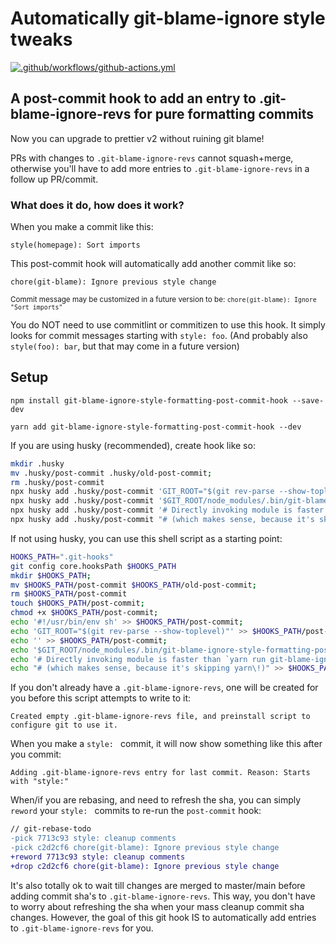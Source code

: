 # Automatically git-blame-ignore style tweaks

[![.github/workflows/github-actions.yml](https://github.com/devinrhode2/git-blame-ignore-style-formatting-post-commit-hook/actions/workflows/github-actions.yml/badge.svg)](https://github.com/devinrhode2/git-blame-ignore-style-formatting-post-commit-hook/actions/workflows/github-actions.yml)

## A post-commit hook to add an entry to .git-blame-ignore-revs for pure formatting commits

Now you can upgrade to prettier v2 without ruining git blame!

PRs with changes to `.git-blame-ignore-revs` cannot squash+merge,
otherwise you'll have to add more entries to `.git-blame-ignore-revs` in a follow up PR/commit.

### What does it do, how does it work?

When you make a commit like this:

```
style(homepage): Sort imports
```

This post-commit hook will automatically add another commit like so:

```
chore(git-blame): Ignore previous style change
```

<sub>Commit message may be customized in a future version to be: `chore(git-blame): Ignore "Sort imports"`</sub>

You do NOT need to use commitlint or commitizen to use this hook.
It simply looks for commit messages starting with `style: foo`.
(And probably also `style(foo): bar`, but that may come in a future version)

## Setup

```
npm install git-blame-ignore-style-formatting-post-commit-hook --save-dev
```

```
yarn add git-blame-ignore-style-formatting-post-commit-hook --dev
```

If you are using husky (recommended), create hook like so:

```sh
mkdir .husky
mv .husky/post-commit .husky/old-post-commit;
rm .husky/post-commit
npx husky add .husky/post-commit 'GIT_ROOT="$(git rev-parse --show-toplevel)"';
npx husky add .husky/post-commit '$GIT_ROOT/node_modules/.bin/git-blame-ignore-style-formatting-post-commit-hook';
npx husky add .husky/post-commit '# Directly invoking module is faster than `yarn run git-blame-ignore-style-formatting-post-commit-hook`';
npx husky add .husky/post-commit "# (which makes sense, because it's skipping yarn\!)";
```

If not using husky, you can use this shell script as a starting point:

```sh
HOOKS_PATH=".git-hooks"
git config core.hooksPath $HOOKS_PATH
mkdir $HOOKS_PATH;
mv $HOOKS_PATH/post-commit $HOOKS_PATH/old-post-commit;
rm $HOOKS_PATH/post-commit
touch $HOOKS_PATH/post-commit;
chmod +x $HOOKS_PATH/post-commit;
echo '#!/usr/bin/env sh' >> $HOOKS_PATH/post-commit;
echo 'GIT_ROOT="$(git rev-parse --show-toplevel)"' >> $HOOKS_PATH/post-commit;
echo '' >> $HOOKS_PATH/post-commit;
echo '$GIT_ROOT/node_modules/.bin/git-blame-ignore-style-formatting-post-commit-hook' >> $HOOKS_PATH/post-commit;
echo '# Directly invoking module is faster than `yarn run git-blame-ignore-style-formatting-post-commit-hook`' >> $HOOKS_PATH/post-commit;
echo "# (which makes sense, because it's skipping yarn\!)" >> $HOOKS_PATH/post-commit;
```

If you don't already have a `.git-blame-ignore-revs`, one will be created for you before this script attempts to write to it:

```
Created empty .git-blame-ignore-revs file, and preinstall script to configure git to use it.
```

When you make a `style: ` commit, it will now show something like this after you commit:

```
Adding .git-blame-ignore-revs entry for last commit. Reason: Starts with "style:"
```

When/if you are rebasing, and need to refresh the sha, you can simply `reword` your `style: ` commits to re-run the `post-commit` hook:

```diff
// git-rebase-todo
-pick 7713c93 style: cleanup comments
-pick c2d2cf6 chore(git-blame): Ignore previous style change
+reword 7713c93 style: cleanup comments
+drop c2d2cf6 chore(git-blame): Ignore previous style change
```

It's also totally ok to wait till changes are merged to master/main before adding commit sha's to `.git-blame-ignore-revs`. This way, you don't have to worry about refreshing the sha when your mass cleanup commit sha changes. However, the goal of this git hook IS to automatically add entries to `.git-blame-ignore-revs` for you.
